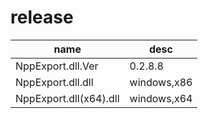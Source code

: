 # release
|name|desc|
|-|-|
|NppExport.dll.Ver|0.2.8.8|
|NppExport.dll.dll|windows,x86|
|NppExport.dll(x64).dll|windows,x64|
